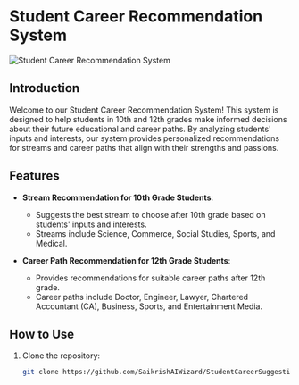 # Student Career Recommendation System

![Student Career Recommendation System](https://equitablegrowth.org/wp-content/uploads/2018/11/Job-searching-and-job-matching.jpg)

## Introduction
Welcome to our Student Career Recommendation System! This system is designed to help students in 10th and 12th grades make informed decisions about their future educational and career paths. By analyzing students' inputs and interests, our system provides personalized recommendations for streams and career paths that align with their strengths and passions.

## Features
- **Stream Recommendation for 10th Grade Students**:
  - Suggests the best stream to choose after 10th grade based on students' inputs and interests.
  - Streams include Science, Commerce, Social Studies, Sports, and Medical.

- **Career Path Recommendation for 12th Grade Students**:
  - Provides recommendations for suitable career paths after 12th grade.
  - Career paths include Doctor, Engineer, Lawyer, Chartered Accountant (CA), Business, Sports, and Entertainment Media.

## How to Use
1. Clone the repository:
   ```bash
   git clone https://github.com/SaikrishAIWizard/StudentCareerSuggestionSystem.git

